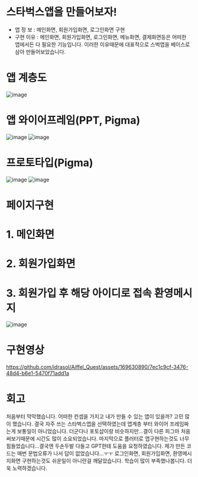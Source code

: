 # 스타벅스앱을 만들어보자!
- 앱 정  보 : 메인화면, 회원가입화면, 로그인화면 구현
- 구현 이유 : 메인화면, 회원가입화면, 로그인화면, 메뉴화면, 결제화면등은 어떠한 앱에서든 다 필요한 기능입니다.
             이러한 이유때문에 대표적으로 스벅앱을 베이스로 삼아 만들어보았습니다.


# 앱 계층도
![image](https://github.com/idrasol/Aiffel_Quest/assets/169630890/179f7fe4-f5cc-4ab1-b640-af50c2157865)


# 앱 와이어프레임(PPT, Pigma)
![image](https://github.com/idrasol/Aiffel_Quest/assets/169630890/ab045f00-6512-4b14-ba94-c3052e321c6d)
![image](https://github.com/idrasol/Aiffel_Quest/assets/169630890/4f0ef317-f8dd-47f0-8c0a-80479032a150)


# 프로토타입(Pigma)
![image](https://github.com/idrasol/Aiffel_Quest/assets/169630890/d2d71438-1a4d-4c10-a2c0-921f458d2671)
![image](https://github.com/idrasol/Aiffel_Quest/assets/169630890/31068cd2-aebf-4af2-90b9-7a777e4de820)


# 페이지구현
# 1. 메인화면
# 2. 회원가입화면
# 3. 회원가입 후 해당 아이디로 접속 환영메시지
![image](https://github.com/idrasol/Aiffel_Quest/assets/169630890/dc8d4024-4200-451e-9ff2-8e6b76abd512)

# 구현영상


https://github.com/idrasol/Aiffel_Quest/assets/169630890/7ec1c9cf-3476-48d4-b6e1-5470f71add1a


# 회고
처음부터 막막했습니다. 어떠한 컨셉을 가지고 내가 만들 수 있는 앱이 있을까? 고민 많이 했습니다. 결국 자주 쓰는 스타벅스앱을 선택하였는데
앱계층 부터 와이어 프레임짜는게 보통일이 아니었습니다. 더군다나 포토샵이랑 비슷하지만...결이 다른 피그마 처음써보기때문에
시간도 많이 소요되었습니다.
마지막으로 플러터로 앱구현하는것도 너무 힘들었습니다...결국엔 두손두발 다들고 GPT한테 도움을 요청하였습니다.
제가 만든 코드는 매번 문법오류가 나서 답이 없었습니다...ㅜㅜ
로그인화면, 회원가입화면, 환영메시지화면 구현하는것도 쉬운일이 아니란걸 깨달았습니다.
학습이 많이 부족했나봅니다. 더욱 노력하겠습니다.





